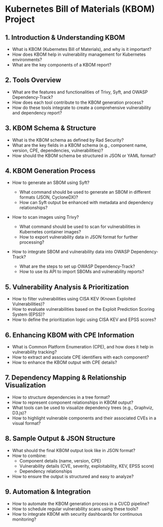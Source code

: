 # Kubernetes Bill of Materials (KBOM) Project

## 1. Introduction & Understanding KBOM
- What is KBOM (Kubernetes Bill of Materials), and why is it important?  
- How does KBOM help in vulnerability management for Kubernetes environments?  
- What are the key components of a KBOM report?  

## 2. Tools Overview
- What are the features and functionalities of Trivy, Syft, and OWASP Dependency-Track?  
- How does each tool contribute to the KBOM generation process?  
- How do these tools integrate to create a comprehensive vulnerability and dependency report?  

## 3. KBOM Schema & Structure
- What is the KBOM schema as defined by Rad Security?  
- What are the key fields in a KBOM schema (e.g., component name, version, CPE, dependencies, vulnerabilities)?  
- How should the KBOM schema be structured in JSON or YAML format?  

## 4. KBOM Generation Process
- How to generate an SBOM using Syft?  
  - What command should be used to generate an SBOM in different formats (JSON, CycloneDX)?  
  - How can Syft output be enhanced with metadata and dependency relationships?  

- How to scan images using Trivy?  
  - What command should be used to scan for vulnerabilities in Kubernetes container images?  
  - How to export vulnerability data in JSON format for further processing?  

- How to integrate SBOM and vulnerability data into OWASP Dependency-Track?  
  - What are the steps to set up OWASP Dependency-Track?  
  - How to use its API to import SBOMs and vulnerability reports?  

## 5. Vulnerability Analysis & Prioritization
- How to filter vulnerabilities using CISA KEV (Known Exploited Vulnerabilities)?  
- How to evaluate vulnerabilities based on the Exploit Prediction Scoring System (EPSS)?  
- How to define the prioritization logic using CISA KEV and EPSS scores?  

## 6. Enhancing KBOM with CPE Information
- What is Common Platform Enumeration (CPE), and how does it help in vulnerability tracking?  
- How to extract and associate CPE identifiers with each component?  
- How to enhance the KBOM output with CPE details?  

## 7. Dependency Mapping & Relationship Visualization
- How to structure dependencies in a tree format?  
- How to represent component relationships in KBOM output?  
- What tools can be used to visualize dependency trees (e.g., Graphviz, D3.js)?  
- How to highlight vulnerable components and their associated CVEs in a visual format?  

## 8. Sample Output & JSON Structure
- What should the final KBOM output look like in JSON format?  
- How to combine:  
  - Component details (name, version, CPE)  
  - Vulnerability details (CVE, severity, exploitability, KEV, EPSS score)  
  - Dependency relationships  
- How to ensure the output is structured and easy to analyze?  

## 9. Automation & Integration
- How to automate the KBOM generation process in a CI/CD pipeline?  
- How to schedule regular vulnerability scans using these tools?  
- How to integrate KBOM with security dashboards for continuous monitoring?  

